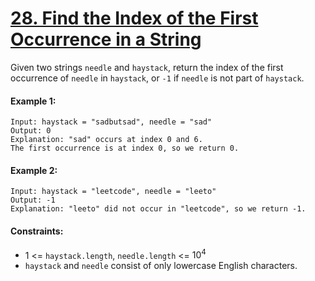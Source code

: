 # [28. Find the Index of the First Occurrence in a String](https://leetcode.com/problems/find-the-index-of-the-first-occurrence-in-a-string/description/)

Given two strings ```needle``` and ```haystack```, return the index of the first occurrence of ```needle``` in ```haystack```, or ```-1``` if ```needle``` is not part of ```haystack```.

#### Example 1:
```
Input: haystack = "sadbutsad", needle = "sad"
Output: 0
Explanation: "sad" occurs at index 0 and 6.
The first occurrence is at index 0, so we return 0.
```

#### Example 2:
```
Input: haystack = "leetcode", needle = "leeto"
Output: -1
Explanation: "leeto" did not occur in "leetcode", so we return -1.
```

#### Constraints:
* 1 <= ```haystack.length```, ```needle.length``` <= $10^4$
* ```haystack``` and ```needle``` consist of only lowercase English characters.
